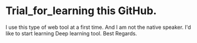 # Trial_for_learning this GitHub.
I use this type of web tool at a first time. And I am not the native speaker.
I'd like to start learning Deep learning tool.
Best Regards.
